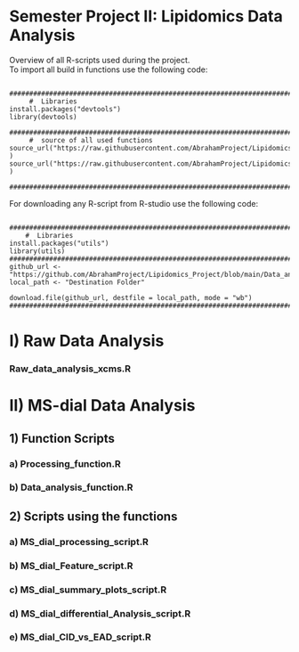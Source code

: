 # Semester Project II: Lipidomics Data Analysis

Overview of all R-scripts used during the project.  
To import all build in functions use the following code:

```
 ###############################################################################
     #  Libraries  
install.packages("devtools")  
library(devtools)  
 ################################################################################  
     #  source of all used functions  
source_url("https://raw.githubusercontent.com/AbrahamProject/Lipidomics_Project/main/Data_analysis_function.R" )  
source_url("https://raw.githubusercontent.com/AbrahamProject/Lipidomics_Project/main/Processing_function.R" )  
 ################################################################################  
 ```
 
 For downloading any R-script from R-studio use the following code:
 ```
  ############################################################################## 
     #  Libraries  
install.packages("utils")  
library(utils)  
 ################################################################################  
github_url <- "https://github.com/AbrahamProject/Lipidomics_Project/blob/main/Data_analysis_function.R"  
local_path <- "Destination Folder"  

download.file(github_url, destfile = local_path, mode = "wb") 
 ################################################################################    
```


# I) Raw Data Analysis
### Raw_data_analysis_xcms.R
# II) MS-dial Data Analysis
## 1) Function Scripts
### a) Processing_function.R
### b) Data_analysis_function.R

## 2) Scripts using the functions
### a) MS_dial_processing_script.R
### b) MS_dial_Feature_script.R
### c) MS_dial_summary_plots_script.R
### d) MS_dial_differential_Analysis_script.R
### e) MS_dial_CID_vs_EAD_script.R

